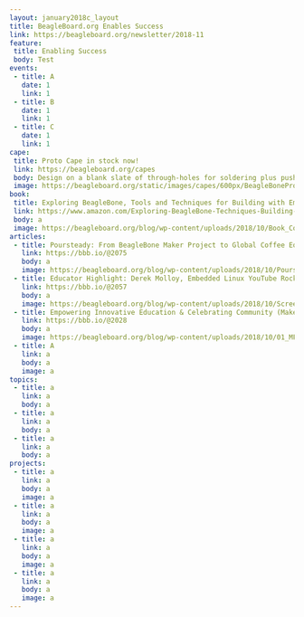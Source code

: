 ```yaml
---
layout: january2018c_layout
title: BeagleBoard.org Enables Success
link: https://beagleboard.org/newsletter/2018-11
feature:
 title: Enabling Success
 body: Test
events:
 - title: A
   date: 1
   link: 1
 - title: B
   date: 1
   link: 1
 - title: C
   date: 1
   link: 1
cape:
 title: Proto Cape in stock now!
 link: https://beagleboard.org/capes
 body: Design on a blank slate of through-holes for soldering plus push buttons, LEDs and I2C.
 image: https://beagleboard.org/static/images/capes/600px/BeagleBoneProtoCapeA2_Top.png
book:
 title: Exploring BeagleBone, Tools and Techniques for Building with Embedded Linux
 link: https://www.amazon.com/Exploring-BeagleBone-Techniques-Building-Embedded/dp/1118935128/
 body: a
 image: https://beagleboard.org/blog/wp-content/uploads/2018/10/Book_Cover_Shadow_300px.jpg
articles:
 - title: Poursteady: From BeagleBone Maker Project to Global Coffee Equipment Company
   link: https://bbb.io/@2075
   body: a
   image: https://beagleboard.org/blog/wp-content/uploads/2018/10/Poursteady-at-show.png
 - title: Educator Highlight: Derek Molloy, Embedded Linux YouTube Rock-Star and Author
   link: https://bbb.io/@2057
   body: a
   image: https://beagleboard.org/blog/wp-content/uploads/2018/10/Screen-Shot-2018-10-19-at-8.33.03-AM.png 
 - title: Empowering Innovative Education & Celebrating Community (Maker Faire NYC)
   link: https://bbb.io/@2028
   body: a
   image: https://beagleboard.org/blog/wp-content/uploads/2018/10/01_MFNYboothcrew280_1.jpg
 - title: A
   link: a
   body: a
   image: a
topics:
 - title: a
   link: a
   body: a
 - title: a
   link: a
   body: a
 - title: a
   link: a
   body: a
projects:
 - title: a
   link: a
   body: a
   image: a
 - title: a
   link: a
   body: a
   image: a
 - title: a
   link: a
   body: a
   image: a
 - title: a
   link: a
   body: a
   image: a
---
```

